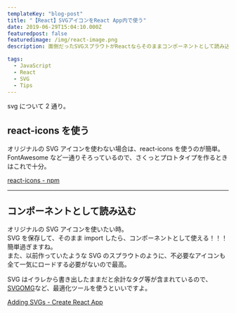 ```yaml
---
templateKey: "blog-post"
title: "【React】SVGアイコンをReact App内で使う"
date: 2019-06-29T15:04:10.000Z
featuredpost: false
featuredimage: /img/react-image.png
description: 面倒だったSVGスプラウトがReactならそのままコンポーネントとして読み込める。

tags:
  - JavaScript
  - React
  - SVG
  - Tips
---
```


svg について 2 通り。

## react-icons を使う

オリジナルの SVG アイコンを使わない場合は、react-icons を使うのが簡単。  
FontAwesome など一通りそろっているので、さくっとプロトタイプを作るときはこれで十分。

[react-icons - npm](https://www.npmjs.com/package/react-icons)

---

## コンポーネントとして読み込む

オリジナルの SVG アイコンを使いたい時。  
SVG を保存して、そのまま import したら、コンポーネントとして使える！！！  
簡単過ぎますね。  
また、以前作っていたような SVG のスプラウトのように、不必要なアイコンも全て一気にロードする必要がないので最高。

SVG はイラレから書き出したままだと余計なタグ等が含まれているので、[SVGOMG](https://jakearchibald.github.io/svgomg/)など、最適化ツールを使うといいですよ。

[Adding SVGs - Create React App](https://facebook.github.io/create-react-app/docs/adding-images-fonts-and-files#adding-svgs)
